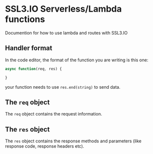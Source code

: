 # SSL3.IO Serverless/Lambda functions
Documention for how to use lambda and routes with SSL3.IO

## Handler format

In the code editor, the format of the function you are writing is this one:

```js
async function(req, res) {

}
```

your function needs to use `res.end(string)` to send data.

## The `req` object

The `req` object contains the request information. 

## The `res` object

The `res` object contains the response methods and parameters (like response code, response headers etc).
